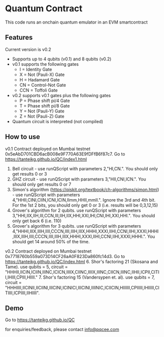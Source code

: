 # Quantum Contract

This code runs an onchain quantum emulator in an EVM smartcontract


## Features

Current version is v0.2

* Supports up to 4 qubits (v0.1) and 8 qubits (v0.2)
* v0.1 supports the following gates
  - I = Identity Gate
  - X = Not (Pauli-X) Gate
  - H = Hadamard Gate
  - CN = Control-Not Gate
  - CCN = Toffoli Gate
* v0.2 supports v0.1 gates plus the following gates
  - P = Phase shift pi/4 Gate  
  - T = Phase shift pi/8 Gate 
  - Y = Not (Pauli-Y) Gate
  - Z = Not (Pauli-Z) Gate
* Quantum circuit is interpreted (not compiled)

## How to use

v0.1 Contract deployed on Mumbai testnet 0x5eAbD701CBD6acB008e9F770A63E9fDFfB6f87c7. Go to https://tanteikg.github.io/QC/index1.html
1. Bell circuit - use runQScript with parameters 2,"HI,CN.". You should only get results 0 or 3
2. GHZ circuit - use runQScript with parameters 3,"HII,CNI,ICN.". You should only get results 0 or 7
3. Simon's algorithm (https://qiskit.org/textbook/ch-algorithms/simon.html) - use runQScript with parameters 4,"HHII,CINI,CIIN,ICNI,ICIN,IImm,HHII,mmII.". Ignore the 3rd and 4th bit. For the 1st 2 bits, you should only get 0 or 3 (i.e. results will be 0,3,12,15)
4. Grover's algorithm for 2 qubits. use runQScript with parameters 3,"HHI,IIX,IIH,III,CCN,III,IIH,IIX,HHI,XXI,IHI,CNI,IHI,XXI,HHI.". You should only get back 6 (i.e. 110)
5. Grover's algorithm for 3 qubits. use runQScript with parameters 4,"HHHI,IIIX,IIIH,IIII,CCCN,IIII,IIIH,IIIX,HHHI,XXXI,IIHI,CCNI,IIHI,XXXI,HHHI,IIIX,IIIH,IIII,CCCN,IIII,IIIH,IIIX,HHHI,XXXI,IIHI,CCNI,IIHI,XXXI,HHHI.". You should get 14 around 50% of the time.

v0.2 Contract deployed on Mumbai testnet 0x7718760b559a073D14CF26aA0F823Da860fc14d3. Go to https://tanteikg.github.io/QC/index.html
6. Shor's factoring 21 (Skosana and Tame). use qubits = 5, circuit =  "HHHII,IICIN,ICIIN,IIINC,ICICN,IIIIX,CIINC,IIIIX,IIINC,CIICN,IIINC,IIHII,ICPII,CITII,IHIII,CPIII,HIIII."
7. Shor's factoring 15 (Vandersypen et. al). use qubits = 7, circuit = "HHHIIII,IICINII,IICIINI,IIICINI,ICINICI,IIICINI,IIIINIC,ICIICIN,HIIIIII,CPIIIII,IHIIIII,CITIIII,ICPIIII,IIHIIII".

## Demo

Go to https://tanteikg.github.io/QC

for enquiries/feedback, please contact info@pqcee.com


